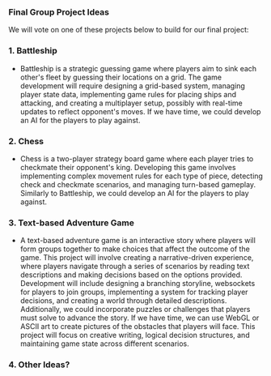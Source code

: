 ### Final Group Project Ideas

We will vote on one of these projects below to build for our final project:

### 1. Battleship
- Battleship is a strategic guessing game where players aim to sink each other's fleet by guessing their locations on a grid. The game development will require designing a grid-based system, managing player state data, implementing game rules for placing ships and attacking, and creating a multiplayer setup, possibly with real-time updates to reflect opponent's moves. If we have time, we could develop an AI for the players to play against.

### 2. Chess
- Chess is a two-player strategy board game where each player tries to checkmate their opponent's king. Developing this game involves implementing complex movement rules for each type of piece, detecting check and checkmate scenarios, and managing turn-based gameplay. Similarly to Battleship, we could develop an AI for the players to play against.

### 3. Text-based Adventure Game
- A text-based adventure game is an interactive story where players will form groups together to make choices that affect the outcome of the game. This project will involve creating a narrative-driven experience, where players navigate through a series of scenarios by reading text descriptions and making decisions based on the options provided. Development will include designing a branching storyline, websockets for players to join groups, implementing a system for tracking player decisions, and creating a world through detailed descriptions. Additionally, we could incorporate puzzles or challenges that players must solve to advance the story. If we have time, we can use WebGL or ASCII art to create pictures of the obstacles that players will face. This project will focus on creative writing, logical decision structures, and maintaining game state across different scenarios.

### 4. Other Ideas?